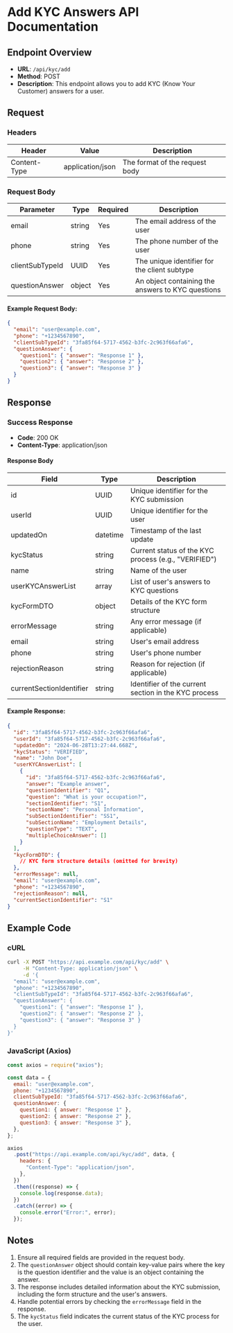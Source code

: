 # Add KYC Answers API Documentation

## Endpoint Overview

- **URL**: `/api/kyc/add`
- **Method**: POST
- **Description**: This endpoint allows you to add KYC (Know Your Customer) answers for a user.

## Request

### Headers

| Header       | Value            | Description                    |
| ------------ | ---------------- | ------------------------------ |
| Content-Type | application/json | The format of the request body |

### Request Body

| Parameter       | Type   | Required | Description                                       |
| --------------- | ------ | -------- | ------------------------------------------------- |
| email           | string | Yes      | The email address of the user                     |
| phone           | string | Yes      | The phone number of the user                      |
| clientSubTypeId | UUID   | Yes      | The unique identifier for the client subtype      |
| questionAnswer  | object | Yes      | An object containing the answers to KYC questions |

#### Example Request Body:

```json
{
  "email": "user@example.com",
  "phone": "+1234567890",
  "clientSubTypeId": "3fa85f64-5717-4562-b3fc-2c963f66afa6",
  "questionAnswer": {
    "question1": { "answer": "Response 1" },
    "question2": { "answer": "Response 2" },
    "question3": { "answer": "Response 3" }
  }
}
```

## Response

### Success Response

- **Code**: 200 OK
- **Content-Type**: application/json

#### Response Body

| Field                    | Type     | Description                                          |
| ------------------------ | -------- | ---------------------------------------------------- |
| id                       | UUID     | Unique identifier for the KYC submission             |
| userId                   | UUID     | Unique identifier for the user                       |
| updatedOn                | datetime | Timestamp of the last update                         |
| kycStatus                | string   | Current status of the KYC process (e.g., "VERIFIED") |
| name                     | string   | Name of the user                                     |
| userKYCAnswerList        | array    | List of user's answers to KYC questions              |
| kycFormDTO               | object   | Details of the KYC form structure                    |
| errorMessage             | string   | Any error message (if applicable)                    |
| email                    | string   | User's email address                                 |
| phone                    | string   | User's phone number                                  |
| rejectionReason          | string   | Reason for rejection (if applicable)                 |
| currentSectionIdentifier | string   | Identifier of the current section in the KYC process |

#### Example Response:

```json
{
  "id": "3fa85f64-5717-4562-b3fc-2c963f66afa6",
  "userId": "3fa85f64-5717-4562-b3fc-2c963f66afa6",
  "updatedOn": "2024-06-28T13:27:44.668Z",
  "kycStatus": "VERIFIED",
  "name": "John Doe",
  "userKYCAnswerList": [
    {
      "id": "3fa85f64-5717-4562-b3fc-2c963f66afa6",
      "answer": "Example answer",
      "questionIdentifier": "Q1",
      "question": "What is your occupation?",
      "sectionIdentifier": "S1",
      "sectionName": "Personal Information",
      "subSectionIdentifier": "SS1",
      "subSectionName": "Employment Details",
      "questionType": "TEXT",
      "multipleChoiceAnswer": []
    }
  ],
  "kycFormDTO": {
    // KYC form structure details (omitted for brevity)
  },
  "errorMessage": null,
  "email": "user@example.com",
  "phone": "+1234567890",
  "rejectionReason": null,
  "currentSectionIdentifier": "S1"
}
```

## Example Code

### cURL

```bash
curl -X POST "https://api.example.com/api/kyc/add" \
     -H "Content-Type: application/json" \
     -d '{
  "email": "user@example.com",
  "phone": "+1234567890",
  "clientSubTypeId": "3fa85f64-5717-4562-b3fc-2c963f66afa6",
  "questionAnswer": {
    "question1": { "answer": "Response 1" },
    "question2": { "answer": "Response 2" },
    "question3": { "answer": "Response 3" }
  }
}'
```

### JavaScript (Axios)

```javascript
const axios = require("axios");

const data = {
  email: "user@example.com",
  phone: "+1234567890",
  clientSubTypeId: "3fa85f64-5717-4562-b3fc-2c963f66afa6",
  questionAnswer: {
    question1: { answer: "Response 1" },
    question2: { answer: "Response 2" },
    question3: { answer: "Response 3" },
  },
};

axios
  .post("https://api.example.com/api/kyc/add", data, {
    headers: {
      "Content-Type": "application/json",
    },
  })
  .then((response) => {
    console.log(response.data);
  })
  .catch((error) => {
    console.error("Error:", error);
  });
```

## Notes

1. Ensure all required fields are provided in the request body.
2. The `questionAnswer` object should contain key-value pairs where the key is the question identifier and the value is an object containing the answer.
3. The response includes detailed information about the KYC submission, including the form structure and the user's answers.
4. Handle potential errors by checking the `errorMessage` field in the response.
5. The `kycStatus` field indicates the current status of the KYC process for the user.
